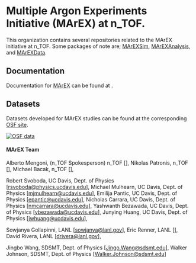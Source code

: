 # Multiple Argon Experiments Initiative (MArEX) at n_TOF.

This organization contains several repositories related to the MArEX initiative at n_TOF.  Some packages of note are; [MArEXSim](https://github.com/MArEX-nTOF/MArEXSim), [MArEXAnalysis](https://github.com/MArEX-nTOF/MArEXAnalysis), and [MArEXData](https://github.com/MArEX-nTOF/MArEXData).

## Documentation
Documentation for [MArEX](https://github.com/MArEX-nTOF) can be found at []().

## Datasets
Datasets developed for MArEX studies can be found at the corresponding [OSF site]().

[![OSF data](https://img.shields.io/badge/OSF-DOI%2010.17605%2FOSF.IO%38ZCK-orange)]()

#### MArEX Team
Alberto Mengoni, (n_TOF Spokesperson) n_TOF [],
Nikolas Patronis, n_TOF [],
Michael Bacak, n_TOF [],

Robert Svoboda, UC Davis, Dept. of Physics [rsvoboda@physics.ucdavis.edu],
Michael Mulhearn, UC Davis, Dept. of Physics [mjmulhearn@ucdavis.edu],
Emilija Pantic, UC Davis, Dept. of Physics [epantic@ucdavis.edu],
Nicholas Carrara, UC Davis, Dept. of Physics [nmcarrara@ucdavis.edu],
Yashwanth Bezawada, UC Davis, Dept. of Physics [ybezawada@ucdavis.edu],
Junying Huang, UC Davis, Dept. of Physics [jwhuang@ucdavis.edu],

Sowjanya Gollapinni, LANL [sowjanya@lanl.gov],
Eric Renner, LANL [],
David Rivera, LANL [drivera@lanl.gov],

Jingbo Wang, SDSMT, Dept. of Physics [Jingo.Wang@sdsmt.edu],
Walker Johnson, SDSMT, Dept. of Physics [Walker.Johnson@sdsmt.edu]

<!--

**Here are some ideas to get you started:**

🙋‍♀️ A short introduction - what is your organization all about?
🌈 Contribution guidelines - how can the community get involved?
👩‍💻 Useful resources - where can the community find your docs? Is there anything else the community should know?
🍿 Fun facts - what does your team eat for breakfast?
🧙 Remember, you can do mighty things with the power of [Markdown](https://docs.github.com/github/writing-on-github/getting-started-with-writing-and-formatting-on-github/basic-writing-and-formatting-syntax)
-->
